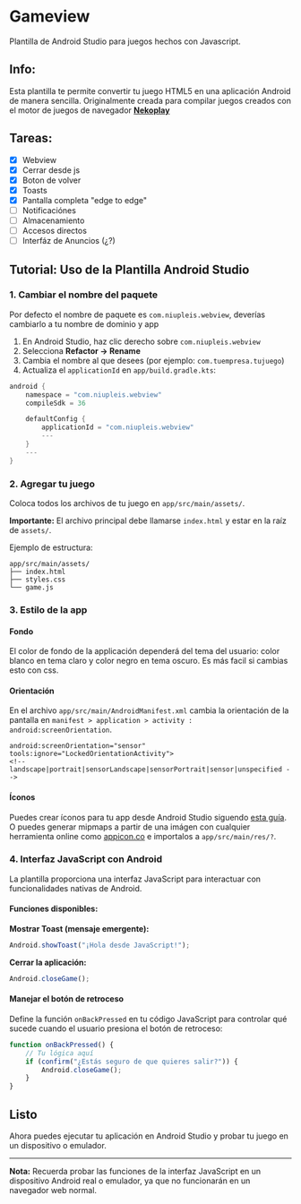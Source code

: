 # Gameview
Plantilla de Android Studio para juegos hechos con Javascript.

## Info:

Esta plantilla te permite convertir tu juego HTML5 en una aplicación Android de manera sencilla.
Originalmente creada para compilar juegos creados con el motor de juegos de navegador [**Nekoplay**](https://nekoplay.niupeis.com/wiki/)

## Tareas:

- [x] Webview
- [x] Cerrar desde js
- [x] Boton de volver
- [x] Toasts
- [x] Pantalla completa "edge to edge"
- [ ] Notificaciónes
- [ ] Almacenamiento
- [ ] Accesos directos
- [ ] Interfáz de Anuncios (¿?)

## Tutorial: Uso de la Plantilla Android Studio

### 1. Cambiar el nombre del paquete

Por defecto el nombre de paquete es `com.niupleis.webview`, deverías cambiarlo a tu nombre de dominio y app

1. En Android Studio, haz clic derecho sobre `com.niupleis.webview`
2. Selecciona **Refactor → Rename**
3. Cambia el nombre al que desees (por ejemplo: `com.tuempresa.tujuego`)
4. Actualiza el `applicationId` en `app/build.gradle.kts`:

```gradle
android {
    namespace = "com.niupleis.webview"
    compileSdk = 36

    defaultConfig {
        applicationId = "com.niupleis.webview"
        ---
    }
    ---
}
```

### 2. Agregar tu juego

Coloca todos los archivos de tu juego en `app/src/main/assets/`.

**Importante:** El archivo principal debe llamarse `index.html` y estar en la raíz de `assets/`.

Ejemplo de estructura:
```
app/src/main/assets/
├── index.html
├── styles.css
└── game.js
```

### 3. Estilo de la app

#### Fondo

El color de fondo de la applicación dependerá del tema del usuario: color blanco en tema claro y color negro en tema oscuro. Es más facil si cambias esto con css.

#### Orientación

En el archivo `app/src/main/AndroidManifest.xml` cambia la orientación de la pantalla en `manifest > application > activity : android:screenOrientation`.
```
android:screenOrientation="sensor"
tools:ignore="LockedOrientationActivity">
<!-- landscape|portrait|sensorLandscape|sensorPortrait|sensor|unspecified -->
```

#### Íconos

Puedes crear íconos para tu app desde Android Studio siguendo [esta guía](https://developer.android.com/studio/write/create-app-icons).
O puedes generar mipmaps a partir de una imágen con cualquier herramienta online como [appicon.co](https://www.appicon.co/) e importalos a `app/src/main/res/?`.

### 4. Interfaz JavaScript con Android

La plantilla proporciona una interfaz JavaScript para interactuar con funcionalidades nativas de Android.

#### Funciones disponibles:

**Mostrar Toast (mensaje emergente):**
```javascript
Android.showToast("¡Hola desde JavaScript!");
```

**Cerrar la aplicación:**
```javascript
Android.closeGame();
```

#### Manejar el botón de retroceso

Define la función `onBackPressed` en tu código JavaScript para controlar qué sucede cuando el usuario presiona el botón de retroceso:

```javascript
function onBackPressed() {
    // Tu lógica aquí
    if (confirm("¿Estás seguro de que quieres salir?")) {
        Android.closeGame();
    }
}
```

## Listo

Ahora puedes ejecutar tu aplicación en Android Studio y probar tu juego en un dispositivo o emulador.

---

**Nota:** Recuerda probar las funciones de la interfaz JavaScript en un dispositivo Android real o emulador, ya que no funcionarán en un navegador web normal.
